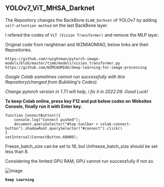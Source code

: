 ## YOLOv7_ViT_MHSA_Darknet

The Repository changes the BackBone `ELAN_Darknet` of YOLOv7 by adding `self-attention method` on the last BackBone layer.

I refered the codes of `ViT (Vision Transformer)` and remove the MLP layer.

Original code from rwightman and WZMIAOMIAO, below links are their Repositories.

```
https://github.com/rwightman/pytorch-image-models/blob/master/timm/models/vision_transformer.py
https://github.com/WZMIAOMIAO/deep-learning-for-image-processing
```

*Google Colab sometimes cannot run successfully with this Repository(changed from Bubliiiing's Codes).*

*Change pytorch version in 1.7.1 will help, i fix it in 2022.09. Good Luck!*

**To keep Colab online, press key F12 and put below codes on Websites Console, finally run it with Enter key.**

```
function ConnectButton(){
	console.log("Connect pushed");
	document.querySelector("#top-toolbar > colab-connect-button").shadowRoot.querySelector("#connect").click()
}
setInterval(ConnectButton,60000);
```
Freeze_batch_size can be set to 16, but Unfreeze_batch_size should be set less than 8.

Considering the limited GPU RAM, GPU cannot run successfully if not so.

![image](https://user-images.githubusercontent.com/86788385/209096783-08b8dc68-07f9-48fe-ac42-dd838bc6e436.png)




**`Keep Learning`**

